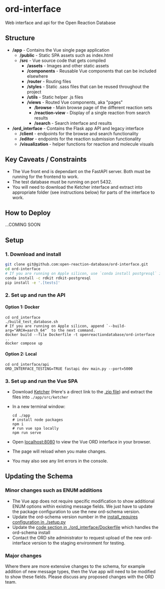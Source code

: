 # ord-interface
Web interface and api for the Open Reaction Database
## Structure
- **/app** - Contains the Vue single page application
  - **/public** - Static SPA assets such as index.html
  - **/src** - Vue source code that gets compiled
    - **/assets** - Images and other static assets
    - **/components** - Reusable Vue components that can be included elsewhere
    - **/router** - Routing files
    - **/styles** - Static .sass files that can be reused throughout the project
    - **/utils** - Static helper .js files
    - **/views** - Routed Vue components, aka "pages"
      - **/browse** - Main browse page of the different reaction sets
      - **/reaction-view** - Display of a single reaction from search results
      - **/search** - Search interface and results
- **/ord_interface** - Contains the Flask app API and legacy interface
  - **/client** - endpoints for the browse and search functionality
  - **/editor** - endpoints for the reaction submission functionality
  - **/visualization** - helper functions for reaction and molecule visuals

## Key Caveats / Constraints
- The Vue front end is dependant on the FastAPI server. Both must be running for the frontend to work.
- The test database must be running on port 5432.
- You will need to download the Ketcher interface and extract into appropriate folder (see instructions below) for 
  parts of the interface to work.

## How to Deploy
...COMING SOON

## Setup

### 1. Download and install

```bash
git clone git@github.com:open-reaction-database/ord-interface.git
cd ord-interface
# If you are running on Apple silicon, use `conda install postgresql` instead.
conda install -c rdkit rdkit-postgresql
pip install -e '.[tests]'
```

### 2. Set up and run the API

#### Option 1: Docker

```shell
cd ord_interface
./build_test_database.sh
# If you are running on Apple silicon, append `--build-arg="ARCH=aarch_64"` to the next command.
docker build --file Dockerfile -t openreactiondatabase/ord-interface ..
docker compose up
```

#### Option 2: Local

```shell
cd ord_interface/api
ORD_INTERFACE_TESTING=TRUE fastapi dev main.py --port=5000
```

### 3. Set up and run the Vue SPA
  - Download [Ketcher](https://github.com/epam/ketcher/releases/tag/v2.5.1) (Here's a direct link to the [.zip file](https://github.com/epam/ketcher/releases/download/v2.5.1/ketcher-standalone-2.5.1.zip)) and extract the files into `./app/src/ketcher`
  - In a new terminal window:

    ```shell
    cd ./app
    # install node packages
    npm i 
    # run vue spa locally
    npm run serve
    ```

  - Open [localhost:8080](http://localhost:8080) to view the Vue ORD interface in your browser.
  - The page will reload when you make changes.
  - You may also see any lint errors in the console.

## Updating the Schema

### Minor changes such as ENUM additions
  - The Vue app does not require specific modification to show additional ENUM options within existing message fields. We just have to update the package configuration to use the new ord-schema version.
  - Update the ord-schema version number in the [install_requires configuration in ./setup.py](https://github.com/open-reaction-database/ord-interface/blob/aa37f628b176ca241d0701b4df5f6fd7b3079bef/setup.py#L48)
  - Update the [code section in ./ord_interface/Dockerfile](https://github.com/open-reaction-database/ord-interface/blob/aa37f628b176ca241d0701b4df5f6fd7b3079bef/ord_interface/Dockerfile#L57C1-L60C38) which handles the ord-schema install
  - Contact the ORD site administrator to request upload of the new ord-interface version to the staging environment for testing.

### Major changes
  Where there are more extensive changes to the schema, for example addition of new message types, then the Vue app will need to be modified to show these fields. Please discuss any proposed changes with the ORD team.    
